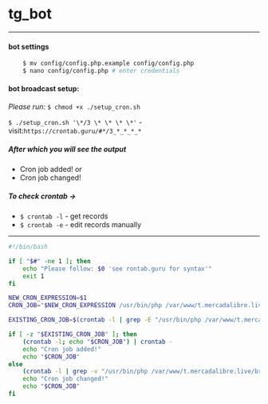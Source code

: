
# tg_bot
---
#### bot settings
```bash
    $ mv config/config.php.example config/config.php
    $ nano config/config.php # enter credentials 
```

#### bot broadcast setup:
*Please run:*
`$ chmod +x ./setup_cron.sh`

`$ ./setup_cron.sh '\*/3 \* \* \* \*'` - visit:```https://crontab.guru/#*/3_*_*_*_*```
##### After which you will see the output
+ Cron job added! 
or
+ Cron job changed!
##### To check crontab ->
+ `$ crontab -l` - get records
+ `$ crontab -e` - edit records manually
___
```bash 
#!/bin/bash

if [ "$#" -ne 1 ]; then
    echo "Please follow: $0 'see rontab.guru for syntax'"
    exit 1
fi

NEW_CRON_EXPRESSION=$1
CRON_JOB="$NEW_CRON_EXPRESSION /usr/bin/php /var/www/t.mercadalibre.live/broadcast_driver.php"

EXISTING_CRON_JOB=$(crontab -l | grep -E "/usr/bin/php /var/www/t.mercadalibre.live/broadcast_driver.php")

if [ -z "$EXISTING_CRON_JOB" ]; then
    (crontab -l; echo "$CRON_JOB") | crontab -
    echo "Cron job added!"
    echo "$CRON_JOB"
else
    (crontab -l | grep -v "/usr/bin/php /var/www/t.mercadalibre.live/broadcast_driver.php"; echo "$CRON_JOB") | crontab -
    echo "Cron job changed!"
    echo "$CRON_JOB"
fi

```